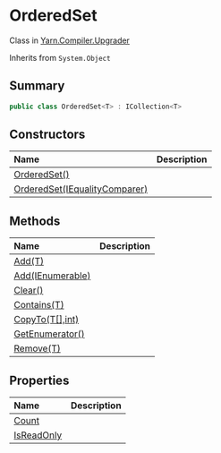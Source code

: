 # OrderedSet

Class in [Yarn.Compiler.Upgrader](api/csharp/yarn.compiler.upgrader.md)

Inherits from `System.Object`

## Summary



```csharp
public class OrderedSet<T> : ICollection<T>
```

## Constructors

|Name|Description|
|:---|:---|
|[OrderedSet()](api/csharp/yarn.compiler.upgrader.orderedset..ctor-1.md)||
|[OrderedSet(IEqualityComparer<T>)](api/csharp/yarn.compiler.upgrader.orderedset..ctor-2.md)||

## Methods

|Name|Description|
|:---|:---|
|[Add(T)](api/csharp/yarn.compiler.upgrader.orderedset.add-2.md)||
|[Add(IEnumerable<T>)](api/csharp/yarn.compiler.upgrader.orderedset.add-1.md)||
|[Clear()](api/csharp/yarn.compiler.upgrader.orderedset.clear.md)||
|[Contains(T)](api/csharp/yarn.compiler.upgrader.orderedset.contains.md)||
|[CopyTo(T[],int)](api/csharp/yarn.compiler.upgrader.orderedset.copyto.md)||
|[GetEnumerator()](api/csharp/yarn.compiler.upgrader.orderedset.getenumerator.md)||
|[Remove(T)](api/csharp/yarn.compiler.upgrader.orderedset.remove.md)||

## Properties

|Name|Description|
|:---|:---|
|[Count](api/csharp/yarn.compiler.upgrader.orderedset.count.md)||
|[IsReadOnly](api/csharp/yarn.compiler.upgrader.orderedset.isreadonly.md)||


